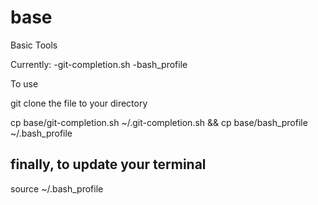 base
====

Basic Tools

Currently:
-git-completion.sh
-bash_profile

To use 

git clone the file to your directory

cp base/git-completion.sh ~/.git-completion.sh &&
cp base/bash_profile ~/.bash_profile

## finally, to update your terminal
source ~/.bash_profile
